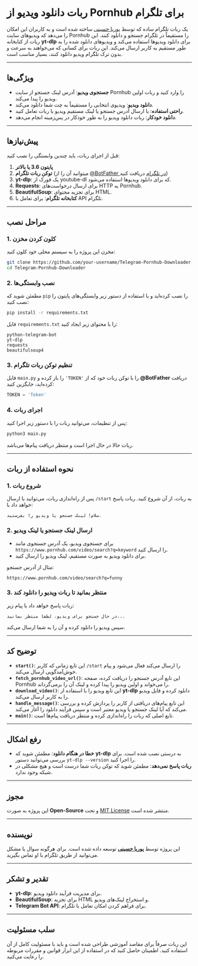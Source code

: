 
# ربات دانلود ویدیو از Pornhub برای تلگرام

یک ربات تلگرام ساده که توسط [پوریا حسینی](https://t.me/isPoori) ساخته شده است و به کاربران این امکان را می‌دهد که ویدیوهای سایت Pornhub را مستقیماً در تلگرام جستجو و دانلود کنند. این ربات از کتابخانه **yt-dlp** برای دانلود ویدیوها استفاده می‌کند و ویدیوهای دانلود شده را به طور مستقیم به کاربر ارسال می‌کند. این ربات برای کسانی که می‌خواهند به سرعت و بدون ترک تلگرام ویدیو دانلود کنند، بسیار مناسب است.

---

## ویژگی‌ها

- **جستجوی ویدیو**: آدرس لینک جستجو از سایت Pornhub را وارد کنید و ربات اولین ویدیو را پیدا می‌کند.
- **دانلود ویدیو**: ویدیوی انتخابی را مستقیماً به چت شما دانلود می‌کند.
- **راحتی استفاده**: با ارسال آدرس جستجو یا لینک مستقیم ویدیو با ربات تعامل کنید.
- **دانلود خودکار**: ربات دانلود ویدیو را به طور خودکار در پس‌زمینه انجام می‌دهد.

---

## پیش‌نیازها

قبل از اجرای ربات، باید چندین وابستگی را نصب کنید:

1. **پایتون 3.6 یا بالاتر**
2. **توکن ربات تلگرام** (میتوانید آن را از [@BotFather در تلگرام](https://t.me/BotFather) دریافت کنید)
3. **yt-dlp**: یک فورک از youtube-dl که برای دانلود ویدیوها استفاده می‌شود.
4. **Requests**: برای ارسال درخواست‌های HTTP به Pornhub.
5. **BeautifulSoup**: برای تجزیه محتوای HTML.
6. **کتابخانه تلگرام**: برای تعامل با API تلگرام.

---

## مراحل نصب

### 1. کلون کردن مخزن

مخزن این پروژه را به سیستم محلی خود کلون کنید:

```bash
git clone https://github.com/your-username/Telegram-Pornhub-Downloader.git
cd Telegram-Pornhub-Downloader
```

### 2. نصب وابستگی‌ها

مطمئن شوید که `pip` را نصب کرده‌اید و با استفاده از دستور زیر وابستگی‌های پایتون را نصب کنید:

```bash
pip install -r requirements.txt
```

فایل `requirements.txt` را با محتوای زیر ایجاد کنید:

```
python-telegram-bot
yt-dlp
requests
beautifulsoup4
```

### 3. تنظیم توکن ربات تلگرام

فایل `main.py` را باز کرده و `'TOKEN'` را با توکن ربات خود که از **@BotFather** دریافت کرده‌اید، جایگزین کنید:

```python
TOKEN = 'Token'
```

### 4. اجرای ربات

پس از تنظیمات، می‌توانید ربات را با دستور زیر اجرا کنید:

```bash
python3 main.py
```

ربات حالا در حال اجرا است و منتظر دریافت پیام‌ها می‌باشد.

---

## نحوه استفاده از ربات

### 1. شروع ربات

پس از راه‌اندازی ربات، می‌توانید با ارسال `/start` به ربات، از آن شروع کنید. ربات پاسخ خواهد داد با:

```
سلام! لینک جستجو یا ویدیو را بفرستید.
```

### 2. ارسال لینک جستجو یا لینک ویدیو

- برای جستجوی ویدیو، یک آدرس جستجوی مانند `https://www.pornhub.com/video/search?q=keyword` را ارسال کنید.
- برای دانلود ویدیو به صورت مستقیم، لینک ویدیو را ارسال کنید.

مثال از آدرس جستجو:

```
https://www.pornhub.com/video/search?q=funny
```

### 3. منتظر بمانید تا ربات ویدیو را دانلود کند

ربات پاسخ خواهد داد با پیام زیر:

```
در حال جستجو برای ویدیو، لطفاً منتظر بمانید...
```

سپس ویدیو را دانلود کرده و آن را به شما ارسال می‌کند.

---

## توضیح کد

- **`start()`**: این تابع زمانی که کاربر `/start` را ارسال می‌کند فعال می‌شود و پیام خوش‌آمدگویی ارسال می‌کند.
- **`fetch_pornhub_video_url()`**: این تابع آدرس جستجو را دریافت کرده، صفحه Pornhub را می‌خواند و اولین ویدیو را پیدا کرده و لینک آن را برمی‌گرداند.
- **`download_video()`**: این تابع ویدیو را با استفاده از **yt-dlp** دانلود کرده و فایل ویدیو را به کاربر ارسال می‌کند.
- **`handle_message()`**: این تابع پیام‌های دریافتی از کاربر را پردازش کرده و بررسی می‌کند که آیا لینک جستجو یا ویدیو معتبر است و سپس فرآیند دانلود را آغاز می‌کند.
- **`main()`**: تابع اصلی که ربات را راه‌اندازی کرده و منتظر دریافت پیام‌ها است.

---

## رفع اشکال

- **خطا در هنگام دانلود**: مطمئن شوید که **yt-dlp** به درستی نصب شده است. برای بررسی می‌توانید دستور `yt-dlp --version` را اجرا کنید.
- **ربات پاسخ نمی‌دهد**: مطمئن شوید که توکن ربات شما درست است و هیچ مشکلی در شبکه وجود ندارد.

---

## مجوز

این پروژه به صورت **Open-Source** و تحت [MIT License](LICENSE) منتشر شده است.

---

## نویسنده

این پروژه توسط **[پوریا حسینی](https://t.me/isPoori)** توسعه داده شده است. برای هرگونه سوال یا مشکل می‌توانید از طریق تلگرام با او تماس بگیرید.

---

## تقدیر و تشکر

- **yt-dlp**: برای مدیریت فرآیند دانلود ویدیو.
- **BeautifulSoup**: برای تجزیه HTML و استخراج لینک‌های ویدیو.
- **Telegram Bot API**: برای فراهم کردن امکان تعامل با تلگرام.

---

## سلب مسئولیت

این ربات صرفاً برای مقاصد آموزشی طراحی شده است و باید با مسئولیت کامل از آن استفاده کنید. اطمینان حاصل کنید که در استفاده از این ابزار قوانین و مقررات مربوطه را رعایت می‌کنید.
